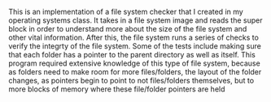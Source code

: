 This is an implementation of a file system checker that I created in my operating systems class. It takes in a file system image and reads the super block in order to understand more about the size of the file system and other vital information. After this, the file system runs a series of checks to verify the integrty of the file system. Some of the tests include making sure that each folder has a pointer to the parent directory as well as itself. This program required extensive knowledge of this type of file system, because as folders need to make room for more files/folders, the layout of the folder changes, as pointers begin to point to not files/folders themselves, but to more blocks of memory where these file/folder pointers are held
